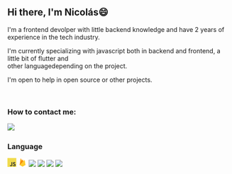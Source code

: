 ## Hi there, I'm Nicolás😄

I'm a frontend devolper with little backend knowledge and have 2 years of experience in the tech industry.

I'm currently specializing with javascript both in backend and frontend, a little bit of flutter and <br>
other languagedepending on the project.

I'm open to help in open source or other projects.

<br />

### How to contact me:

<a href="https://www.linkedin.com/in/nicolas-4torres/">
<code><img height="30" src="https://icongr.am/devicon/linkedin-original.svg?size=128&color=currentColor"></code>
</a>

<br />

### Language
<code><img height="20" src="https://raw.githubusercontent.com/github/explore/80688e429a7d4ef2fca1e82350fe8e3517d3494d/topics/javascript/javascript.png"></code>
<code><img height="20" src="https://raw.githubusercontent.com/github/explore/80688e429a7d4ef2fca1e82350fe8e3517d3494d/topics/firebase/firebase.png"></code>
<code><img height="20" src="https://avatars.githubusercontent.com/u/14101776?s=48&v=4"></code>
<code><img height="20" src="https://icongr.am/devicon/nodejs-original.svg?size=128&color=currentColor"></code>
<code><img height="20" src="https://icongr.am/devicon/git-original.svg?size=128&color=currentColor"></code>
<code><img height="20" src="https://icongr.am/simple/fedora.svg?size=128&color=174b82&colored=false"></code>

